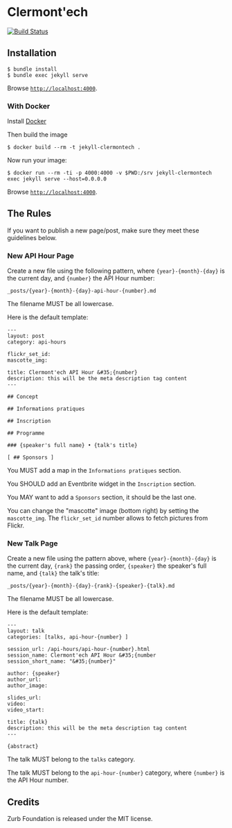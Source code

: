 Clermont'ech
============

[![Build
Status](https://travis-ci.org/clermontech/clermontech.github.com.png?branch=master)](https://travis-ci.org/clermontech/clermontech.github.com)


## Installation

    $ bundle install
    $ bundle exec jekyll serve

Browse [`http://localhost:4000`](http://localhost:4000).

### With Docker

Install [Docker](https://www.docker.com/)

Then build the image

    $ docker build --rm -t jekyll-clermontech .

Now run your image:

    $ docker run --rm -ti -p 4000:4000 -v $PWD:/srv jekyll-clermontech exec jekyll serve --host=0.0.0.0

Browse [`http://localhost:4000`](http://localhost:4000).


## The Rules

If you want to publish a new page/post, make sure they meet these guidelines
below.

### New API Hour Page

Create a new file using the following pattern, where `{year}-{month}-{day}` is
the current day, and `{number}` the API Hour number:

    _posts/{year}-{month}-{day}-api-hour-{number}.md

The filename MUST be all lowercase.

Here is the default template:

    ---
    layout: post
    category: api-hours

    flickr_set_id:
    mascotte_img:

    title: Clermont'ech API Hour &#35;{number}
    description: this will be the meta description tag content
    ---

    ## Concept

    ## Informations pratiques

    ## Inscription

    ## Programme

    ### {speaker's full name} • {talk's title}

    [ ## Sponsors ]

You MUST add a map in the `Informations pratiques` section.

You SHOULD add an Eventbrite widget in the `Inscription` section.

You MAY want to add a `Sponsors` section, it should be the last one.

You can change the "mascotte" image (bottom right) by setting the
`mascotte_img`. The `flickr_set_id` number allows to fetch pictures from Flickr.

### New Talk Page

Create a new file using the pattern above, where `{year}-{month}-{day}` is
the current day, `{rank}` the passing order, `{speaker}` the speaker's full
name, and `{talk}` the talk's title:

    _posts/{year}-{month}-{day}-{rank}-{speaker}-{talk}.md

The filename MUST be all lowercase.

Here is the default template:

    ---
    layout: talk
    categories: [talks, api-hour-{number} ]

    session_url: /api-hours/api-hour-{number}.html
    session_name: Clermont'ech API Hour &#35;{number
    session_short_name: "&#35;{number}"

    author: {speaker}
    author_url:
    author_image:

    slides_url:
    video:
    video_start:

    title: {talk}
    description: this will be the meta description tag content
    ---

    {abstract}

The talk MUST belong to the `talks` category.

The talk MUST belong to the `api-hour-{number}` category, where `{number}` is
the API Hour number.


## Credits

Zurb Foundation is released under the MIT license.
